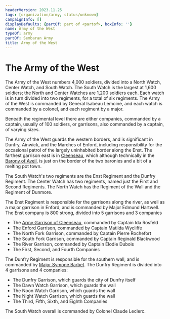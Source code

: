 ```yaml
---
headerVersion: 2023.11.25
tags: [organization/army, status/unknown]
campaignInfo: []
displayDefaults: {partOf: part of <partof>, boxInfo: ''}
name: Army of the West
typeOf: army
partOf: Sembaran Army
title: Army of the West
---
```


# The Army of the West

The Army of the West numbers 4,000 soldiers, divided into a North Watch, Center Watch, and South Watch. The South Watch is the largest at 1,600 soldiers; the North and Center Watches are 1,200 soldiers each. Each watch is in turn divided into two regiments, for a total of six regiments. The Army of the West is commanded by General Isabeau Lemoine, and each watch is commanded by a colonel, and each regiment by a major.

Beneath the regimental level there are either companies, commanded by a captain, usually of 100 soldiers, or garrisons, also commanded  by a captain, of varying sizes.

The Army of the West guards the western borders, and is significant in Dunfry, Ainwick, and the Marches of Enford, including responsibility for the occasional patrol of the largely uninhabited border along the Enst. The farthest garrison east is in [Cleenseau](<../../gazetteer/greater-sembara/sembara/barony-of-aveil/cleenseau-region/cleenseau/cleenseau.md>), which although technically in the [Barony of Aveil](<../../gazetteer/greater-sembara/sembara/barony-of-aveil/barony-of-aveil.md>), is just on the border of the two baronies and a bit of a melting pot town.

The South Watch's two regiments are the Enst Regiment and the Dunfry Regiment. The Center Watch has two regiments, named just the First and Second Regiments. The North Watch has the Regiment of the Wall and the Regiment of Dunmore. 

The Enst Regiment is responsible for the garrisons along the river, as well as a major garrison in Enford, and is commanded by Major Edmund Hartwell. The Enst company is 800 strong, divided into 5 garrisons and 3 companies
* The [Army Garrison of Cleenseau](<./army-garrison-of-cleenseau.md>), commanded by Captain Ida Rosfeld
* The Enford Garrison, commanded by Captain Matilda Wycliffe
* The North Fork Garrison, commanded by Captain Pierre Rochefort
* The South Fork Garrison, commanded by Captain Reginald Blackwood
* The River Garrison, commanded by Captain Élodie Dubois
* The First, Second, and Fourth Companies

The Dunfry Regiment is responsible for the southern wall, and is commanded by [Major Symone Barbet](<../../people/sembarans/symone-barbet.md>). The Dunfry Regiment is divided into 4 garrisons and 4 companies:
* The Dunfry Garrison, which guards the city of Dunfry itself
* The Dawn Watch Garrison, which guards the wall
* The Noon Watch Garrison, which guards the wall
* The Night Watch Garrison, which guards the wall
* The Third, Fifth, Sixth, and Eighth Companies

The South Watch overall is commanded by Colonel Claude Leclerc. 



